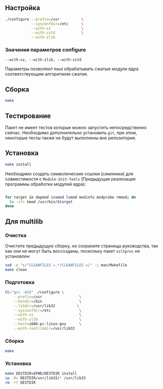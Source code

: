 <package-info :package="package" instsize showsbu2></package-info>

<script>
		new Vue({
		el: '#main',
		data: { package: {} },
		mounted: function () {
				this.getPackage('kmod');
		},
		methods: {
			getPackage: function(name) {
					getPackage(name)
					.then(response => this.package = response);
			},
		}
  })
</script>

## Настройка

```bash
./configure --prefix=/usr          \
            --sysconfdir=/etc      \
            --with-xz              \
            --with-zstd            \
            --with-zlib
```

### Значения параметров configure
``--with-xz, --with-zlib, --with-zstd``

Параметры позволяют `Kmod` обрабатывать сжатые модули ядра соответствующим алгоритмом сжатия.


## Сборка

```bash
make
```

## Тестирование

Пакет не имеет тестов которые можно запустить непосредственно сейчас. Необходимо дополнительно установить `git`, при этом, некоторые тесты также не будут выполнены вне репозитория.


## Установка

```bash
make install
```

Необходимо создать символические ссылки (симлинки) для совместимости с `Module-Init-Tools` (Предыдущая реализация программы обработки модулей ядра):

```bash

for target in depmod insmod lsmod modinfo modprobe rmmod; do
  ln -sfv kmod /usr/bin/$target
done
```

## Для multilib

### Очистка

Очистите предыдущую сборку, но сохраните страницы руководства, так как они не могут быть воссозданы, поскольку пакет `xsltproc` не установлен:

```bash
sed -e "s/^CLEANFILES =.*/CLEANFILES =/" -i man/Makefile
make clean
```

### Подготовка

```bash
CC="gcc -m32" ./configure \
    --prefix=/usr                 \
    --bindir=/bin                 \
    --libdir=/usr/lib32          \
    --sysconfdir=/etc             \
    --with-xz                     \
    --with-zlib                   \
    --host=i686-pc-linux-gnu      \
    --with-rootlibdir=/usr/lib32
```

### Сборка 

```bash
make
```

### Установка

```bash
make DESTDIR=$PWD/DESTDIR install
cp -Rv DESTDIR/usr/lib32/* /usr/lib32
rm -rf DESTDIR
```
